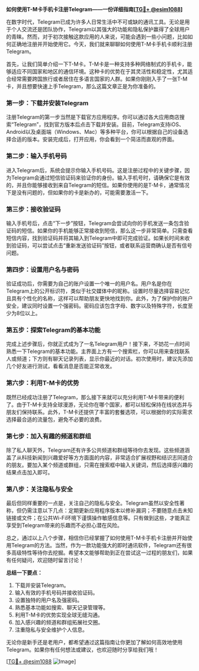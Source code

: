 **如何使用T-M卡手机卡注册Telegram——一份详细指南[[TG💪+ @esim1088](https://t.me/s/esim1088)]**

在数字时代，Telegram已成为许多人日常生活中不可或缺的通讯工具。无论是用于个人交流还是团队协作，Telegram以其强大的功能和隐私保护赢得了全球用户的青睐。然而，对于初次接触这款应用的人来说，可能会遇到一些小问题，比如如何正确地注册并开始使用它。今天，我们就来聊聊如何使用T-M卡手机卡顺利注册Telegram。

首先，让我们简单介绍一下T-M卡。T-M卡是一种支持多种网络制式的手机卡，能够适应不同国家和地区的通信环境。这种卡的优势在于其灵活性和稳定性，尤其适合经常需要跨国旅行或者居住在多语言国家的人群。如果你刚刚入手了一张T-M卡，并且想要快速上手Telegram，那么这篇文章正是为你准备的。

### **第一步：下载并安装Telegram**

注册Telegram的第一步当然是下载官方应用程序。你可以通过各大应用商店搜索“Telegram”，找到官方版本后点击下载并安装。目前，Telegram支持iOS、Android以及桌面端（Windows、Mac）等多种平台，你可以根据自己的设备选择合适的版本。安装完成后，打开应用，你会看到一个简洁而直观的界面。

### **第二步：输入手机号码**

进入Telegram后，系统会提示你输入手机号码。这是注册过程中的关键步骤，因为Telegram会通过短信验证码来验证你的身份。输入手机号时，请确保它是有效的，并且你能够接收到来自Telegram的短信。如果你使用的是T-M卡，通常情况下是没有问题的，但如果你的卡是新办的，可能需要激活一下。

### **第三步：接收验证码**

输入手机号后，点击“下一步”按钮，Telegram会尝试向你的手机发送一条包含验证码的短信。如果你的手机能够正常接收到短信，那么这一步非常简单。只需查看短信内容，找到验证码并将其输入到Telegram中即可完成验证。如果长时间未收到验证码，可以尝试点击“重新发送验证码”按钮，或者联系运营商确认是否有信号问题。

### **第四步：设置用户名与密码**

验证成功后，你需要为自己的账户设置一个唯一的用户名。用户名是你在Telegram上的公开标识符，类似于社交媒体中的昵称。设置时尽量选择容易记忆且具有个性化的名称，这样可以帮助朋友更快地找到你。此外，为了保护你的账户安全，建议同时设置一个强密码。密码应该包含字母、数字以及特殊字符，长度至少为8位以上。

### **第五步：探索Telegram的基本功能**

完成上述步骤后，你就正式成为了一名Telegram用户！接下来，不妨花一点时间熟悉一下Telegram的基本功能。主界面上方有一个搜索栏，你可以用来查找联系人或频道；下方则有聊天记录列表，显示你最近的对话。初次使用时，建议先添加几个好友进行测试，看看消息是否能正常收发。

### **第六步：利用T-M卡的优势**

既然已经成功注册了Telegram，那么接下来就可以充分利用T-M卡带来的便利了。由于T-M卡支持全球漫游，无论你在哪个国家，都可以轻松保持在线状态并与朋友们保持联系。此外，T-M卡还提供了丰富的套餐选项，可以根据你的实际需求选择最合适的流量包，避免不必要的浪费。

### **第七步：加入有趣的频道和群组**

除了私人聊天外，Telegram还有许多公共频道和群组等待你去发现。这些频道涵盖了从科技新闻到兴趣爱好等方方面面的内容，非常适合扩展视野和结识志同道合的朋友。要加入某个频道或群组，只需在搜索框中输入关键词，然后选择感兴趣的结果点击加入即可。

### **第八步：关注隐私与安全**

最后但同样重要的一点是，关注自己的隐私与安全。Telegram虽然以安全性著称，但仍需注意以下几点：定期更新应用程序版本以修补漏洞；不要随意点击未知链接或文件；在公共Wi-Fi环境下谨慎操作敏感信息等。只有做到这些，才能真正享受到Telegram带来的乐趣而不必担心潜在风险。

总之，通过以上八个步骤，相信你已经掌握了如何使用T-M卡手机卡注册并开始使用Telegram的方法。当然，作为一款功能强大的即时通讯软件，Telegram还有很多高级特性等待你去挖掘。希望本文能够帮助到正在尝试这一过程的朋友们，如果有任何疑问，欢迎随时留言讨论！

**总结一下要点：**
1. 下载并安装Telegram。
2. 输入有效的手机号码并接收验证码。
3. 设置独特的用户名及强密码。
4. 熟悉基本功能如搜索、聊天记录管理等。
5. 利用T-M卡的优势实现全球无缝沟通。
6. 加入感兴趣的频道和群组拓展社交圈。
7. 注重隐私与安全维护个人信息。

无论你是新手还是老用户，都希望通过这篇指南让你更加了解如何高效地使用Telegram。如果你有任何想法或建议，也欢迎随时分享给我们哦！

[[TG💪+ @esim1088](https://t.me/s/esim1088) ![Image](https://i.postimg.cc/4NQfJmqS/Snipaste-2025-05-13-00-14-12.png)]